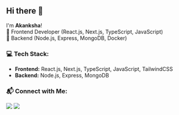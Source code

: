 ## Hi there 👋  

I'm **Akanksha**!  
🔹 Frontend Developer (React.js, Next.js, TypeScript, JavaScript)  
🔹 Backend (Node.js, Express, MongoDB, Docker)   

### 💻 Tech Stack:  
- **Frontend:** React.js, Next.js, TypeScript, JavaScript, TailwindCSS  
- **Backend:** Node.js, Express, MongoDB  

### 📬 Connect with Me:  
<p align="left">
  <a href="[your-linkedin-link](https://www.linkedin.com/in/akanksha-m-724855260?utm_source=share&utm_campaign=share_via&utm_content=profile&utm_medium=ios_app)"><img src="https://img.shields.io/badge/LinkedIn-blue?style=flat&logo=linkedin"></a>
  <a href="[your-instagram-link](https://www.instagram.com/esparenzaka?igsh=MXY3ZGZuZDIxbzBwdw%3D%3D&utm_source=qr)"><img src="https://img.shields.io/badge/Instagram-E4405F?style=flat&logo=instagram&logoColor=white"></a>
</p>

